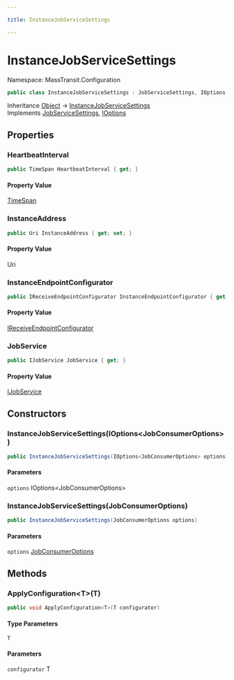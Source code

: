 ```yaml
---

title: InstanceJobServiceSettings

---
```


# InstanceJobServiceSettings

Namespace: MassTransit.Configuration

```csharp
public class InstanceJobServiceSettings : JobServiceSettings, IOptions
```

Inheritance [Object](https://learn.microsoft.com/en-us/dotnet/api/system.object) → [InstanceJobServiceSettings](../masstransit-configuration/instancejobservicesettings)<br/>
Implements [JobServiceSettings](../masstransit-jobservice/jobservicesettings), [IOptions](../../masstransit-abstractions/masstransit-configuration/ioptions)

## Properties

### **HeartbeatInterval**

```csharp
public TimeSpan HeartbeatInterval { get; }
```

#### Property Value

[TimeSpan](https://learn.microsoft.com/en-us/dotnet/api/system.timespan)<br/>

### **InstanceAddress**

```csharp
public Uri InstanceAddress { get; set; }
```

#### Property Value

Uri<br/>

### **InstanceEndpointConfigurator**

```csharp
public IReceiveEndpointConfigurator InstanceEndpointConfigurator { get; set; }
```

#### Property Value

[IReceiveEndpointConfigurator](../../masstransit-abstractions/masstransit/ireceiveendpointconfigurator)<br/>

### **JobService**

```csharp
public IJobService JobService { get; }
```

#### Property Value

[IJobService](../masstransit-jobservice/ijobservice)<br/>

## Constructors

### **InstanceJobServiceSettings(IOptions\<JobConsumerOptions\>)**

```csharp
public InstanceJobServiceSettings(IOptions<JobConsumerOptions> options)
```

#### Parameters

`options` IOptions\<JobConsumerOptions\><br/>

### **InstanceJobServiceSettings(JobConsumerOptions)**

```csharp
public InstanceJobServiceSettings(JobConsumerOptions options)
```

#### Parameters

`options` [JobConsumerOptions](../masstransit/jobconsumeroptions)<br/>

## Methods

### **ApplyConfiguration\<T\>(T)**

```csharp
public void ApplyConfiguration<T>(T configurator)
```

#### Type Parameters

`T`<br/>

#### Parameters

`configurator` T<br/>
